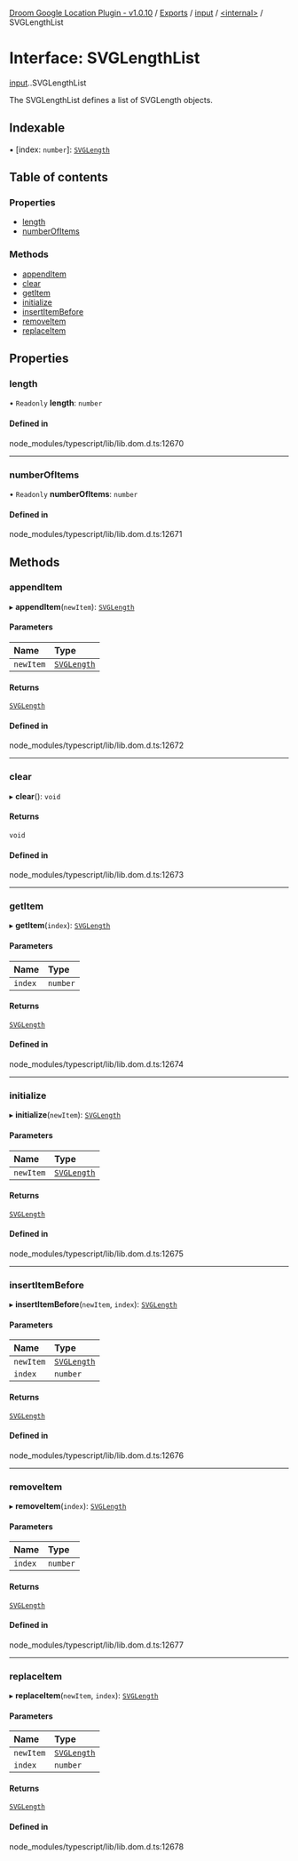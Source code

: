 [Droom Google Location Plugin - v1.0.10](../README.md) / [Exports](../modules.md) / [input](../modules/input.md) / [<internal\>](../modules/input._internal_.md) / SVGLengthList

# Interface: SVGLengthList

[input](../modules/input.md).[<internal>](../modules/input._internal_.md).SVGLengthList

The SVGLengthList defines a list of SVGLength objects.

## Indexable

▪ [index: `number`]: [`SVGLength`](../modules/input._internal_.md#svglength)

## Table of contents

### Properties

- [length](input._internal_.SVGLengthList.md#length)
- [numberOfItems](input._internal_.SVGLengthList.md#numberofitems)

### Methods

- [appendItem](input._internal_.SVGLengthList.md#appenditem)
- [clear](input._internal_.SVGLengthList.md#clear)
- [getItem](input._internal_.SVGLengthList.md#getitem)
- [initialize](input._internal_.SVGLengthList.md#initialize)
- [insertItemBefore](input._internal_.SVGLengthList.md#insertitembefore)
- [removeItem](input._internal_.SVGLengthList.md#removeitem)
- [replaceItem](input._internal_.SVGLengthList.md#replaceitem)

## Properties

### length

• `Readonly` **length**: `number`

#### Defined in

node_modules/typescript/lib/lib.dom.d.ts:12670

___

### numberOfItems

• `Readonly` **numberOfItems**: `number`

#### Defined in

node_modules/typescript/lib/lib.dom.d.ts:12671

## Methods

### appendItem

▸ **appendItem**(`newItem`): [`SVGLength`](../modules/input._internal_.md#svglength)

#### Parameters

| Name | Type |
| :------ | :------ |
| `newItem` | [`SVGLength`](../modules/input._internal_.md#svglength) |

#### Returns

[`SVGLength`](../modules/input._internal_.md#svglength)

#### Defined in

node_modules/typescript/lib/lib.dom.d.ts:12672

___

### clear

▸ **clear**(): `void`

#### Returns

`void`

#### Defined in

node_modules/typescript/lib/lib.dom.d.ts:12673

___

### getItem

▸ **getItem**(`index`): [`SVGLength`](../modules/input._internal_.md#svglength)

#### Parameters

| Name | Type |
| :------ | :------ |
| `index` | `number` |

#### Returns

[`SVGLength`](../modules/input._internal_.md#svglength)

#### Defined in

node_modules/typescript/lib/lib.dom.d.ts:12674

___

### initialize

▸ **initialize**(`newItem`): [`SVGLength`](../modules/input._internal_.md#svglength)

#### Parameters

| Name | Type |
| :------ | :------ |
| `newItem` | [`SVGLength`](../modules/input._internal_.md#svglength) |

#### Returns

[`SVGLength`](../modules/input._internal_.md#svglength)

#### Defined in

node_modules/typescript/lib/lib.dom.d.ts:12675

___

### insertItemBefore

▸ **insertItemBefore**(`newItem`, `index`): [`SVGLength`](../modules/input._internal_.md#svglength)

#### Parameters

| Name | Type |
| :------ | :------ |
| `newItem` | [`SVGLength`](../modules/input._internal_.md#svglength) |
| `index` | `number` |

#### Returns

[`SVGLength`](../modules/input._internal_.md#svglength)

#### Defined in

node_modules/typescript/lib/lib.dom.d.ts:12676

___

### removeItem

▸ **removeItem**(`index`): [`SVGLength`](../modules/input._internal_.md#svglength)

#### Parameters

| Name | Type |
| :------ | :------ |
| `index` | `number` |

#### Returns

[`SVGLength`](../modules/input._internal_.md#svglength)

#### Defined in

node_modules/typescript/lib/lib.dom.d.ts:12677

___

### replaceItem

▸ **replaceItem**(`newItem`, `index`): [`SVGLength`](../modules/input._internal_.md#svglength)

#### Parameters

| Name | Type |
| :------ | :------ |
| `newItem` | [`SVGLength`](../modules/input._internal_.md#svglength) |
| `index` | `number` |

#### Returns

[`SVGLength`](../modules/input._internal_.md#svglength)

#### Defined in

node_modules/typescript/lib/lib.dom.d.ts:12678

